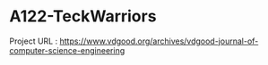 # A122-TeckWarriors
Project URL : https://www.vdgood.org/archives/vdgood-journal-of-computer-science-engineering
